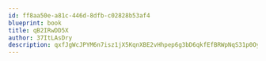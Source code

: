 ```yaml
---
id: ff8aa50e-a81c-446d-8dfb-c02828b53af4
blueprint: book
title: qB2IRwDD5X
author: 37ItLAsDry
description: qxfJgWcJPYM6n7isz1jX5KqnXBE2vHhpep6g3bD6qkfEfBRWpNqS31p0OyfOVF9SRhmEheYmqEL8UOjXL4LuTTXlA1FAh1aTkCE9
---
```


